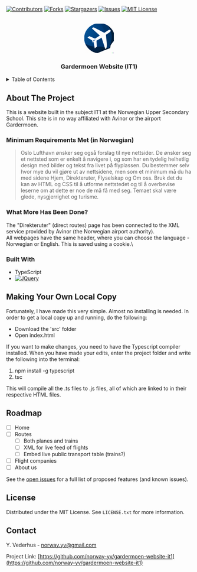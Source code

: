 <a name="readme-top"></a>

[![Contributors][contributors-shield]][contributors-url]
[![Forks][forks-shield]][forks-url]
[![Stargazers][stars-shield]][stars-url]
[![Issues][issues-shield]][issues-url]
[![MIT License][license-shield]][license-url]



<!-- PROJECT LOGO -->
<br />
<div align="center">
  <a href="https://github.com/norway-yv/gardermoen-website-it1">
    <img src="repo-favicon.png" alt="Logo" width="80" height="80">
  </a>

<h3 align="center">Gardermoen Website (IT1)</h3>

</div>



<!-- TABLE OF CONTENTS -->
<details>
  <summary>Table of Contents</summary>
  <ol>
    <li>
      <a href="#about">About The Project</a>
      <ul>
        <li><a href="#minimum-requirements">Minimum Requirements Met (in Norwegian)</a></li>
        <li><a href="#whatmore">What More Has Been Done?</a></li>
        <li><a href="#built-with">Built With</a></li>
      </ul>
    </li>
    <li><a href="#making-copy">Making Your Own Local Copy</a></li>
    <li><a href="#roadmap">Roadmap</a></li>
    <li><a href="#license">License</a></li>
    <li><a href="#contact">Contact</a></li>
  </ol>
</details>



<!-- ABOUT THE PROJECT -->
## About The Project <a id="about"></a>
This is a website built in the subject IT1 at the Norwegian Upper Secondary School. This site is in no way affiliated with Avinor or the airport Gardermoen.

### Minimum Requirements Met (in Norwegian) <a id="minimum-requirements"></a>
>Oslo Lufthavn ønsker seg også forslag til nye nettsider. De ønsker seg et nettsted som er enkelt å navigere i, og som har en tydelig helhetlig design med bilder og tekst fra livet på flyplassen. Du bestemmer selv hvor mye du vil gjøre ut av nettsidene, men som et minimum må du ha med sidene Hjem, Direkteruter, Flyselskap og Om oss. Bruk det du kan av HTML og CSS til å utforme nettstedet og til å overbevise leserne om at dette er noe de må få med seg. Temaet skal være glede, nysgjerrighet og turisme.
### What More Has Been Done? <a id="whatmore"></a>
The "Direkteruter" (direct routes) page has been connected to the XML service provided by Avinor (the Norwegian airport authority).\
All webpages have the same header, where you can choose the language - Norwegian or English. This is saved using a cookie.\

### Built With

* TypeScript
* [![JQuery][JQuery.com]][JQuery-url]


<!-- GETTING STARTED -->
## Making Your Own Local Copy <a id="making-copy"></a>
Fortunately, I have made this very simple. Almost no installing is needed. In order to get a local copy up and running, do the following:
<ul>
  <li>Download the 'src' folder</li>
  <li>Open index.html</li>
</ul>
If you want to make changes, you need to have the Typescript compiler installed. When you have made your edits, enter the project folder and write the following into the terminal:
<ol>
  <li>npm install -g typescript</li>
  <li>tsc</li>
</ol>
This will compile all the .ts files to .js files, all of which are linked to in their respective HTML files.

<!-- ROADMAP -->
## Roadmap

- [ ] Home
- [ ] Routes
    - [ ] Both planes and trains
    - [ ] XML for live feed of flights
    - [ ] Embed live public transport table (trains?)
- [ ] Flight companies
- [ ] About us

See the [open issues](https://github.com/norway-yv/gardermoen-website.it1/issues) for a full list of proposed features (and known issues).



<!-- LICENSE -->
## License

Distributed under the MIT License. See `LICENSE.txt` for more information.

<!-- CONTACT -->
## Contact

Y. Vederhus - norway.yv@gmail.com

Project Link: [https://github.com/norway-yv/gardermoen-website-it1](https://github.com/norway-yv/gardermoen-website-it1)



<!-- MARKDOWN LINKS & IMAGES -->
<!-- https://www.markdownguide.org/basic-syntax/#reference-style-links -->
[contributors-shield]: https://img.shields.io/github/contributors/norway-yv/gardermoen-website-it1.svg?style=for-the-badge
[contributors-url]: https://github.com/norway-yv/gardermoen-website-it1/graphs/contributors
[forks-shield]: https://img.shields.io/github/forks/norway-yv/gardermoen-website-it1.svg?style=for-the-badge
[forks-url]: https://github.com/norway-yv/gardermoen-website-it1/network/members
[stars-shield]: https://img.shields.io/github/stars/norway-yv/gardermoen-website-it1.svg?style=for-the-badge
[stars-url]: https://github.com/norway-yv/gardermoen-website-it1/stargazers
[issues-shield]: https://img.shields.io/github/issues/norway-yv/gardermoen-website-it1.svg?style=for-the-badge
[issues-url]: https://github.com/norway-yv/gardermoen-website-it1/issues
[license-shield]: https://img.shields.io/github/license/norway-yv/gardermoen-website-it1.svg?style=for-the-badge
[license-url]: https://github.com/norway-yv/gardermoen-website-it1/blob/master/LICENSE.txt
[linkedin-shield]: https://img.shields.io/badge/-LinkedIn-black.svg?style=for-the-badge&logo=linkedin&colorB=555
[linkedin-url]: https://linkedin.com/in/linkedin_username

[JQuery.com]: https://img.shields.io/badge/jQuery-0769AD?style=for-the-badge&logo=jquery&logoColor=white
[JQuery-url]: https://jquery.com 
